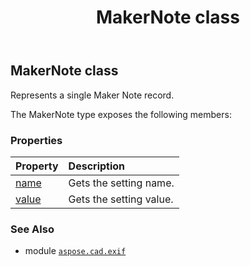 ﻿---
title: MakerNote class
second_title: Aspose.CAD for Python via .NET API References
description: 
type: docs
weight: 30
url: /aspose.cad.exif/makernote/
is_root: false
---

## MakerNote class

Represents a single Maker Note record.



The MakerNote type exposes the following members:

### Properties
| Property | Description |
| :- | :- |
| [name](/cad/python-net/aspose.cad.exif/makernote/name) | Gets the setting name. |
| [value](/cad/python-net/aspose.cad.exif/makernote/value) | Gets the setting value. |



### See Also
* module [`aspose.cad.exif`](..)

